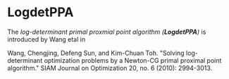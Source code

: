 # LogdetPPA

The _log-determinant primal proxmial point algorithm (__LogdetPPA__)_ is introduced by Wang etal in 

Wang, Chengjing, Defeng Sun, and Kim-Chuan Toh. "Solving log-determinant optimization problems by a Newton-CG primal proximal point algorithm." SIAM Journal on Optimization 20, no. 6 (2010): 2994-3013.
